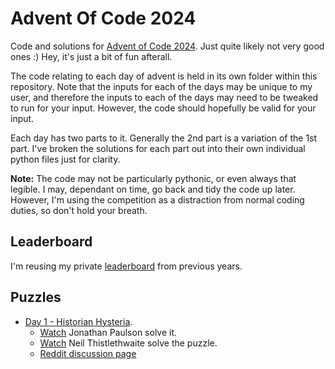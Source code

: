 # Advent Of Code 2024

Code and solutions for [Advent of Code 2024](http://adventofcode.com/2024).
Just quite likely not very good ones :) Hey, it's just a bit of fun afterall.

The code relating to each day of advent is held in its own folder within this repository. Note that the inputs for each of the days may be unique to my user, and therefore the inputs to each of the days may need to be tweaked to run for your input. However, the code should hopefully be valid for your input.

Each day has two parts to it. Generally the 2nd part is a variation of the 1st part. I've broken the solutions for each part out into their own individual python files just for clarity.

**Note:** The code may not be particularly pythonic, or even always that legible. I may, dependant on time, go back and tidy the code up later. However, I'm using the competition as a distraction from normal coding duties, so don't hold your breath.

## Leaderboard

I'm reusing my private [leaderboard](leaderboard.json) from previous years.

## Puzzles

  * [Day 1 - Historian Hysteria](day_01/README.md).
    * [Watch](https://www.youtube.com/watch?v=ym1ae-vBy6g) Jonathan Paulson solve it.
    * [Watch](https://www.youtube.com/watch?v=BMa48ib3ei8) Neil Thistlethwaite solve the puzzle.
    * [Reddit discussion page](https://www.reddit.com/r/adventofcode/comments/1h3vp6n/2024_day_1_solutions/)